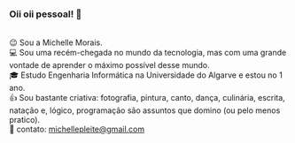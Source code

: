 ### Oii oii pessoal! 👋
<br/>:wink: Sou a Michelle Morais.
<br/> :computer: Sou uma recém-chegada no mundo da tecnologia, mas com uma grande vontade de aprender o máximo possível desse mundo.
<br/>:mortar_board: Estudo Engenharia Informática na Universidade do Algarve e estou no 1 ano.
<br/>:+1: Sou bastante criativa: fotografia, pintura, canto, dança, culinária, escrita, natação e, lógico, programação são assuntos que domino (ou pelo menos pratico).
<br/> :email:  contato: michellepleite@gmail.com 
